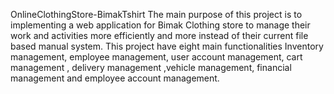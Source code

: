 OnlineClothingStore-BimakTshirt
The main purpose of this project is to implementing a web application for Bimak Clothing store to manage their work and activities more efficiently and more instead of their current file based manual system. This project have eight main functionalities Inventory management, employee management, user account management, cart management , delivery management ,vehicle management, financial management and employee account management.
